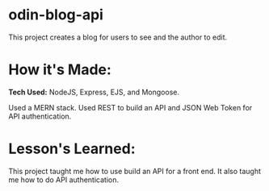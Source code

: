 # odin-blog-api

This project creates a blog for users to see and the author to edit.

# How it's Made:

**Tech Used:** NodeJS, Express, EJS, and Mongoose.

Used a MERN stack. Used REST to build an API and JSON Web Token for API authentication.

# Lesson's Learned:

This project taught me how to use build an API for a front end. It also taught me how to do API authentication.
